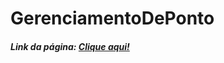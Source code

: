# GerenciamentoDePonto
<h5>Link da página: <a href="https://liorspencer.github.io/GerenciamentoDePonto/views/public">Clique aqui!</a></h1>
